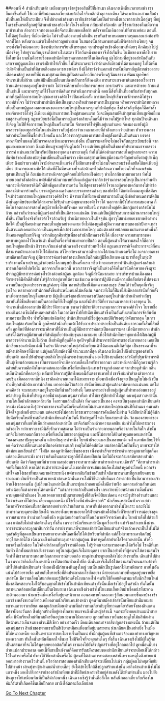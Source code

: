 ##ตอนที่ 4 สำนักเทียนเต้า
เหมือนทุกๆ เช้าตรู่ของสิบสี่ปีที่ผ่านมา เฉินฉางเซิงตื่นเวลายามห้า เขาลืมตาขึ้นทันที ใช้เวลาที่พักผ่อนและเงียบสงบห้าอึดใจจึงพลิกตัวลุกจากเตียง ใส่รองเท้าและสวมเสื้อผ้า พับที่นอนให้เป็นระเบียบ จึงไปล้างหน้าล้างตา เขากินข้าวต้มเนื้อเป็ดถ้วยหนึ่งและซาลาเปาเนื้ออุ่นๆ ที่อยู่ในเข่งชั้นแรกสี่ลูกอยู่ที่ด้านหน้าของห้องโถงในโรงเตี๊ยม กลับมาถึงห้องพัก เขาใช้ชาเก่าของคืนเมื่อวานมาบ้วนปาก ส่องกระจกทองแดงเพื่อจัดระเบียบของเสื้อผ้า หลังจากนั้นเดินออกไปที่สวนหย่อม
ตอนนี้ไม่ได้อยู่วัดเล็กๆ ที่เมืองซีหนิง ไม่จำเป็นต้องหาบน้ำตัดฟืน เขาหันเข้าหาหมอกแรกอรุณและแสงท้องฟ้าจากที่ไกล หลับตาลงแล้วเริ่มใคร่ครวญอย่างสงบ ในสมองนั้นอ่านอาขยานคัมภีร์เต๋าอย่างเงียบๆ จนกระทั่งจิตใจผ่อนคลาย ถึงจะนับว่าการเรียนนี้บรรลุผล จากประตูด้านข้างคือถนนที่ค่อยๆ คึกคักมุ่งไปสู่เมืองจิงตู ไปอยู่รวมกับฝูงชนได้อย่างไม่เตะตา ชีวิตวันหนึ่งของเขาจึงได้เริ่มขึ้น
ในมือของเขาคือใบรายชื่อใบหนึ่ง บนนั้นคือรายชื่อของสำนักศึกษาหลากหลายที่ในเมืองจิงตู มุ่งไปถามที่อยู่ของสำนักอันดับแรกจากผู้ดูแลเมือง เขาเร่งฝีเท้าให้เร็วขึ้น ไม่ได้ระแวดระวังว่าด้านหลังมีรถม้าได้ตามตนอยู่ ไม่ได้เห็นว่าม้าตัวนั้นเป็นม้าที่มีสายเลือดของอาชาเขาเดียว ยิ่งมิได้ระวังว่าแอกหน้ารถนั้นมีตราสัญลักษณ์ของสายเลือดหงส์อยู่
หลายปีที่ผ่านมาสุสานเทียนซูเปิดสอนเกี่ยวกับการเรียนรู้วัฒนธรรม พัฒนาลูกศิษย์จำนวนนับไม่ถ้วน แต่แม้มีหมื่นเปลี่ยนแปลงหลักการก็ยังคงเดิม การเสาะแสวงหาต้นตอของเรื่องราว ล้วนแต่ครอบคลุมอยู่ในตำราเต๋า ไม่ว่าจะศึกษาเกี่ยวกับการเกษตร การก่อสร้าง และการค้าขาย ล้วนแต่เป็นเช่นนี้ และมาตรฐานที่ใช้ในการตัดสินการดำเนินการเหล่านี้ ตอนนี้สิ่งที่เป็นที่ยอมรับสำหรับทุกคนมากที่สุดก็คือการสอบใหญ่ของราชวงศ์ต้าโจวปีละหนึ่งครั้ง
การสอบใหญ่ริเริ่มจากจักรพรรดิไท่จู่ราชวงศ์ต้าโจว ไม่ว่าจะเข้ามาสำนักเพื่อเป็นขุนนางหรือเข้ากองทหารเป็นขุนพล หรืออาจจะเข้านิกายหลวงเพื่อเป็นเทพผู้ดูแล ผลคะแนนของการสอบใหญ่เป็นมาตรฐานที่สำคัญที่สุด ซึ่งสิ่งสำคัญที่สุดก็คือคำสั่งของจักรพรรดิไท่จู่ มีเพียงแค่ผู้ผ่านการสอบใหญ่สามคนแรก ถึงจะมีคุณสมบัติเข้าสุสานเทียนซูเพื่อเยี่ยมชมสุสานเทียนซู กฎระเบียบข้อนี้เป็นเพราะผู้แกร่งกล้าบนโลกนี้มีจำนวนไม่รู้เท่าไหร่ ทุกต้นปีจะเดินมายังจิงตู ในปีที่จัดการสอบใหญ่เป็นครั้งแรกนั้น จักรพรรดิไท่จู่ยืนอยู่บนกำแพง จ้องมองมายังผู้มีพรสวรรค์ของทุกสำนักในแผ่นดินราวกับฝูงปลาจำนวนมากมายที่กำลังแหวกว่ายเข้ามา หัวเราะพลางกล่าวประโยคที่ขึ้นชื่อประโยคนั้น และได้วางรากฐานของการสอบใหญ่ตั้งแต่นั้นเป็นต้นมา
บรรดาอาณาจักรในแดนใต้มีพรรคฉางเซิงและพรรคแห่งอื่น เป็นธรรมดาที่จะไม่พอใจกับกฎระเบียบข้อนี้ จากมุมมองของพวกเขา ถึงแม้เทียนซูจะอยู่ที่จิงตูในต้าโจว แต่เทียนซูยังเป็นสิ่งของที่ประทานมาจากสรวงสวรรค์ แน่นอนว่าเป็นทรัพย์สินของทุกคน เพราะเหตุนี้ ทิศใต้ได้ต่อต้านการสอบใหญ่หลายครา ความสัมพันธ์ของทั้งสองปะทุขึ้นเปลี่ยนเป็นแข็งกร้าว
เพียงแค่สุสานเทียนซูมีความสำคัญอย่างยิ่งต่อผู้บำเพ็ญเพียร ถึงแม้ราชวงศ์ต้าโจวมีอำนาจแข็งแกร่ง ก็ไม่มีหนทางที่จะไม่สนใจคนรอบข้างโดยยึดใช้แต่เพียงผู้เดียว อำนาจของทางทิศใต้ เดิมทีก็ไม่มีหนทางที่จะต่อต้านหรือคัดค้านความยั่วยวนใจที่จะมาเข้าชมสุสานเทียนซูได้ ถึงแม้เผ่ามารหลังจากถูกตีถอยไปทั้งสองฝั่งค่อยๆ ห่างไกลกันตามกาลเวลา ทิศใต้ภายนอกกำลังต่อต้าน แต่ยังมีสำนักมากมายที่ยังคงส่งผู้แกร่งกล้าเข้าร่วมการสอบใหญ่เป็นการส่วนตัว
จนกระทั่งจักรพรรดินีศักดิ์สิทธิ์ดูแลบริหารแคว้น ในที่สุดราชวงศ์ต้าโจวและผู้ครองแคว้นทางใต้ทำข้อตกลงมีอำนาจร่วมกัน บรรดาผู้ครองแคว้นและบรรดาพรรคต่างๆ ของทิศใต้ ได้แต่งตั้งคณะทูตที่สมัครใจเข้าร่วมการสอบใหญ่ของราชวงศ์ต้าโจว พิจารณาให้ทั้งสองฝ่ายสามารถเป็นผู้ตั้งข้อกำหนดการตัดสิน ดังนั้นลูกศิษย์ของทิศใต้สามารถไม่รับตำแหน่งขุนนางของต้าโจวได้ นอกจากนี้ยังให้ความเสมอภาค ก็คือในข้อตกลงการสอบใหญ่มีรายชื่อใหม่ทั้งหมด
หลายปีมานี้ การสอบใหญ่คัดเลือกผู้แกร่งกล้านับไม่ถ้วน กล่าวกันว่าขณะนี้ผู้แกร่งกล้าที่เป็นเลิศของแผ่นดิน ล้วนแต่เป็นผู้มีประสบการณ์ผ่านการสอบใหญ่ทั้งสิ้น เป็นเรื่องจริงที่ชาวต้าโจวล้วนรับรู้ ส่วนนิกายหลวงในปัจจุบัน ผู้อาวุโสแห่งยอดเขาเทพธิดาทางทิศใต้ เป็นผู้ที่เคยผ่านการสอบใหญ่มาอย่างงดงาม ยิ่งไม่ต้องพูดถึงผู้มีความสามารถของเผ่าปีศาจเหล่านั้นล้วนแต่เคยแปลงกายเป็นมนุษย์เพื่อเข้าร่วมการสอบใหญ่ แม้แต่องค์ชายน้อยของเผ่ามารองค์หนึ่งก็ยังเคยผจญภัยมาที่จิงตู ทว่ากลับถูกศิษย์รุ่นพี่ของสำนักฝึกหลวงจับได้ เนื่องจากความสามารถของมหาเทพถูกกดไว้ในควันดำ
นั่นเป็นเรื่องที่ผ่านมาหลายปีแล้ว ตอนนี้ผู้คนต่างให้ความสนใจก็คือการสอบใหญ่ของปีหน้า ชิวซานจวินแห่งสำนักฉางเซิงจะเข้าร่วมหรือไม่ กฎแดนสวรรค์เจ็ดประการจะมีกี่คนที่สามารถฝ่าทะลวงเข้าไปได้สักด่าน สวีโหยว่หรงสามารถตีทะลวงได้ก่อนกำหนดหรือไม่ ลงจากยอดเขาเทพธิดากลับมาจิงตู ผู้มีพรสวรรค์แกร่งกล้าสงบเยือกเย็นลึกลับผู้มีชื่อเสียงของเผ่ามารที่อยู่ในทุ่งป่ารกร้างคนนั้นจะปรากฏตัวต่อหน้าโลกมนุษย์เป็นครั้งแรก หรือว่าจะตามรบราฆ่าฟันกับผู้แกร่งกล้าเผ่ามารคนอื่นต่อไปหรือไม่ นอกจากเรื่องพวกนี้ พวกเราชาวจิงตูที่เป็นห่วงก็คือในสำนักศึกษาของจิงตูจะปรากฏผู้มีพรสวรรค์อย่างไรบ้างต่อหน้าผู้คน
ถูกต้อง จิงตูมีสำนักมากมาย การบริหารบ้านเมืองของจักรพรรดินีศักดิ์สิทธิ์ทำให้รู้สึกว่าอยู่ภายใต้ความเข้มงวด แต่การปฏิบัติงานมีความซื่อสัตย์ตรงไปตรงมา ความเป็นอยู่ของประชาราษฎร์ค่อยๆ ดีขึ้น หลายสิบปีมานี้มีแต่ความสงบสุข เรียกได้ว่าเป็นยุคที่เจริญรุ่งเรือง หลากหลายสำนักก่อตั้งขึ้นประหนึ่งหน่อไม้หลังฝน จนกระทั่งไม่กี่ปีมานี้ยังมีหลายสำนักที่ก่อตั้งมาเพื่อการสอบใหญ่โดยเฉพาะ มีผู้แข็งแกร่งของนิกายหลวงเปิดสอนอยู่ในสำนักส่วนตัวอย่างลับๆ สถาบันที่มีชื่อเสียงย่อมเป็นสถาบันที่ยิ่งใหญ่ที่สุด และยังมีประวัติที่ยาวนานมาหลายช่วงอายุคน ในจำนวนนั้นมีสองสถาบันที่มีประวัติยาวนาน ขนาดว่ามีประวัติยาวนานมากกว่าราชวงศ์ต้าโจว
ใบรายชื่อของเฉินฉางเซิงมีทั้งหมดหกสำนัก ในเวลานี้เขาไปที่สำนักเทียนเต้าซึ่งเป็นอันดับแรกในการจัดอันดับ ตามความเป็นจริง ทั่วทั้งผืนแผ่นดินต้าลู่ สำนักเทียนเต้ามีชื่อผู้คุณสมบัติเรียงอยู่ลำดับแรกสุด ในการสอบใหญ่สองร้อยปีมานี้ ลูกศิษย์สำนักเทียนเต้าได้รับการประกาศรายชื่อเป็นอันดับแรกรวมทั้งสิ้นยี่สิบสี่ครั้ง ลูกศิษย์ที่ต้องการจะมาศึกษาที่นี่ล้วนเป็นผู้ที่มีพรสวรรค์และเป็นคนธรรมดา เพื่อนิกายหลวง สำนักแห่งนี้ได้สร้างผู้มีตำแหน่งที่สำคัญเกี่ยวข้องกับขุนนางมากมาย เพื่อให้สำนักศึกษาทุกแห่งได้ฝึกฝนผู้มีพรสวรรค์จำนวนนับไม่ถ้วน สิ่งสำคัญที่สุดก็คือ ยุคปัจจุบันนี้ปรมาจารย์นักพรตของนิกายหลวง เคยเป็นนักเรียนของสำนักแห่งนี้
ในประวัติการสอบใหญ่สำนักเทียนเต้าได้คะแนนดีเลิศที่สุด เป็นธรรมดาที่จะสมัครเข้าศึกษาที่นี่ยาก แต่ผู้คนก็ยังสมัครที่นี่จำนวนมากที่สุด เฉินฉางเซิงเดินไปถึงประตูของสำนักเทียนเต้า มองไปยังประตูหยกสีดำใหญ่ตั้งตระหง่านบานนั้น มองไปข้างบนชื่อของสำนักที่ปฐมจักรพรรดิเป็นผู้เขียนด้วยตนเอง เป็นธรรมดาที่จะเกิดความเลื่อมใสศรัทธาออกมา แต่ว่าหลังจากนี้ก็ถูกความรู้สึกคล้ายกับความคึกคักในตลาดสดและกลิ่นเหงื่อที่เหม็นคลุ้งแทงเข้าจมูกส่งออกมาจากประตูสำนัก กลิ่นเหม็นน้ำหมึกที่คละคลุ้ง พลันทำให้ความรู้สึกทั้งหมดนี้อันตรธานหายไป เขาจึงก้มหัวต่ำลงด้วยความเคยชิน
เมื่อออกจากซีหนิง เขาคิดคำนวณเวลาได้เหมาะเจาะ เมื่อมาถึงเมืองจิงตูจะเป็นฤดูใบไม้ผลิ เป็นช่วงที่ทุกสำนักต้องการนักเรียน เขาคาดคิดไว้แล้วว่า สำนักเทียนเต้าผู้คนต้องสมัครเยอะแน่นอน แต่ไม่คาดคิดว่า จะมากมายจนอยู่ในระดับที่น่ากลัวอย่างนี้ โดยเฉพาะอย่างยิ่งกลุ่มผู้คนที่ท่าทางอ่อนแรงอยู่หน้าประตู ยืนพิงที่ประตู คอยชี้นำกลุ่มคนหนุ่มสาวที่มา ทำให้เขารู้สึกทำตัวไม่ถูก
คนหนุ่มสาวเหล่านั้นสวมใส่เสื้อผ้าลักษณะคล้ายกัน โดยรวมแล้วเป็นสีดำ ที่คาดเอวเป็นทอง คงจะเป็นชุดของสำนักเทียนเต้ากระมัง เฉินฉางเซิงรู้ว่าพวกเขาคงจะเป็นนักเรียนที่สอบไม่ผ่านการสอบใหญ่ของต้นปีที่ผ่านมา คนเหล่านี้จิตใจสูงส่งหยิ่งทะนงตน แต่คงจะยังไม่คลายโกรธเพราะสอบการคัดเลือกไม่ผ่าน จึงมีสีหน้าที่ไม่สู้ดีนักกับนักเรียนใหม่ที่จะสมัครสำนักเทียนเต้าในวันนี้ ฟังคำพูดที่ใจดำเจ็บแสบเหล่านั้น จ้องมองสายตาของคนหนุ่มสาวที่เผยให้เห็นว่าหยอกล้อเหล่านั้น เขาจึงก้มหัวลงด้วยความเคยชิน
ก้มหัวไม่ใช่เพราะเกรงกลัวอะไร ทว่าเพราะเขามีนิสัยรักความสะอาด ไม่ว่าจะเป็นร่างกายภายนอกหรือว่าภายในจิตใจ ดังนั้นเขาจึงไม่อยากดมกลิ่นของเหงื่อที่เหม็นโชยของกลุ่มผู้คน และก็ไม่อยากได้ยินคำพูดของคนเหล่านั้น
“มองคนเขลาปัญญาคนนั้น คล้ายกับสุกรตัวหนึ่ง ใบหน้ามีรอยแผลเป็นหลายแห่ง จงใจเอาพัดเสียบไว้ที่คอ คิดว่าจะเปลี่ยนตนเองเป็นองค์ชายขนนกรึ เหตุใดไม่คิดสักนิด บนลำคอมีเนื้อเป็นชั้นๆ แทบจะทำให้พัดหักแตกเสียแล้ว!”
“ไม่ผิด มองดูเท้าที่ลอยขึ้นของเขา เพิ่งจะสำเร็จการชำระล้างกระดูกมากที่สุดก็คงแค่สองเดือนกระมัง เกรงว่าเส้นเอ็นและกระดูกก็ยังไม่เคยฝึกฝน นึกไม่ถึงจะกล้ามาสมัครสอบสำนักเทียนเต้า คิดว่าจิตญาณที่น่าเวทนาและอ่อนแรงจะสามารถศึกษาตำราเต๋าจนจบเชียวรึ”
“ศึกษาตำราเต๋าจบทั้งสิ้นแล้วรึ หากได้อ่านตำราประหนึ่งคนโง่เขลาที่ยากจนข้นแค้นก็คงไม่กล้าพูดประโยคนี้ พวกเจ้าเข้าใจคนโง่เขลาที่พบเจอมาแค่ระยะหนึ่ง แต่ทางกลับกันข้ากลับเข้าใจบิดามารดาเขาที่ถูกเหยียดหยามรองลงมา เงินที่จ่ายเป็นค่านายหน้าก่อนหน้านั้นคงจะไม่มีวิธีนำกลับคืนมา ถ้าหากข้าเป็นบิดามารของเจ้าอ้วนโง่เขลาคนนั้น สู้เปลี่ยนเงินเหล่านั้นเป็นกระปุกแล้วขอยาเม็ดไม่ดีกว่าหรือ ลดความอ้วนสักหน่อย อย่างน้อยก็แต่งภรรยาได้คนหนึ่ง”
“แต่งภรรยาแล้วเป็นอย่างไร เกรงว่ายาบ๊วยหน้าหนาวเม็ดนั้นจะควบคุมแค่ตัวมันเอง ในอนาคตหากเขามีบุตรชายหญิงยี่สิบเจ็ดยี่สิบแปดคน คงจะมีรูปร่างอ้วนท้วนและโง่เง่าเช่นเขาก็ไม่ปาน เลี้ยงหมูคอกหนึ่ง มิใช่เรื่องที่น่ายินดีหรอกรึ”
นักเรียนเหล่านั้นหัวเราะเฮฮา วิพากษ์วิจารณ์คนที่มาสมัครสอบอย่างกำเริบเสิบสาน ภาษาที่เปล่งออกมาช่างไม่ไพเราะ และยังไม่สามารถควบคุมระดับเสียงได้ จนกระทั่งพยายามอยากให้ฝ่ายตรงข้ามได้ยินสิ่งที่วิพากษ์วิจารณ์อย่างสุดความสามารถ ช่างน่าเกลียดยิ่งนัก หนุ่มน้อยอ้วนท้วนที่โดนวิพากษ์วิจารณ์คนนั้น ใบหน้าเต็มไปด้วยสีแดง แต่กลับไม่กล้าต่อต้านใดๆ ทั้งสิ้น เพราะว่านักเรียนเหล่านั้นพูดเรื่องจริง แท้จริงแล้วเขาเพิ่งผ่านการชำระล้างกระดูกมาสิบกว่าวัน การปรารถนาที่จะสอบเข้าสำนักเทียนเต้าแท้จริงแล้วคงจะเป็นไปไม่ได้ จุดสำคัญที่สุดคงเป็นเพราะอยากจะอาศัยโชคเพื่อให้ได้เข้าเรียนที่สำนัก แต่ก็ไม่สามารถเอาผิดกับผู้อาวุโสเหล่านี้ได้
เฉินฉางเซิงเดินฝ่าทะลุมาจากกลุ่มผู้คน ฟังคำพูดที่สกปรกโสโครกเหล่านั้น หัวคิ้วขมวดขึ้นเล็กน้อย ในใจคิดว่าถ้าคนที่ถูกวิจารณ์คือตน ไม่รู้ว่าตนจะสามารถอดทนได้หรือไม่ โชคดีที่เขาก้มหัว อีกทั้งลมปราณยังธรรมดา อยู่ในกลุ่มผู้คนจึงไม่สะดุดตา ยากเป็นอย่างยิ่งที่ผู้คนจะให้ความสนใจ จึงทำให้เขาสามารถหลบหลีกสภาพการณ์หยอกล้อ ทะลุผ่านประตูหยกสีดำไปอย่างราบรื่น เดินเข้าไปข้างใน
เพราะว่าคิดถึงเรื่องเหล่านี้ เขาได้แต่ก้มหัวลงไปอีก ดังนั้นเขาจึงไม่ได้ให้ความสนใจถนนสองข้างที่เข้าไปยังสำนักเทียนเต้า ทั้งสองฝั่งมีกำแพงหินสูงใหญ่ บนนั้นสลักเป็นรูปดอกไม้เทพพิสดาร ภายในอัดแน่นไปด้วยรายชื่อ คล้ายกับใบรายชื่อที่ติดประกาศอะไรสักอย่าง มีสายตามากมายที่หยุดอยู่บนรายชื่อเหล่านั้น มีความเลื่อมใสยกย่องและรู้สึกร้อนดั่งนั่งบนกองไฟ
คนรับใช้ที่คอยติดตามมากับนักเรียนใหม่ที่มาสมัครสอบจะไม่ได้รับอนุญาตให้เข้าไปในสำนักเทียนเต้า ดังนั้นเมื่อเข้าไปอยู่ในสำนัก ทันใดนั้นสภาพแวดล้อมพลันเปลี่ยนเป็นเงียบสงบ เฉินฉางเซิงล้วงเข้าไปในแขนเสื้อหยิบผ้าเช็ดหน้าที่สะอาดสะอ้านออกมา นำมาเช็ดเม็ดเหงื่อที่อยู่บนหน้าผาก ถอนลมหายใจออกมา รู้สึกผ่อนคลายขึ้นมาบ้าง เข้าแถวข้างหลังขบวนที่ยาวเหยียดตามนักเรียนคนข้างหน้า
ผู้คนที่มาสมัครเข้าสำนักเทียนเต้ามีมากมาย ขบวนแถวยาวเหยียด มองดูแล้วเหมือนตำนานที่กล่าวขานเกี่ยวกับงูที่ยาวคดเคี้ยวร้อยจั้งของดินแดนปีศาจฝั่งตะวันตก สิ่งปลูกสร้างที่อยู่ห่างไกลขยายมาจนถึงพื้นหญ้าด้านนี้ จนกระทั่งทอดผ่านแม่น้ำสายหนึ่ง มีนักเรียนใหม่ที่มาสมัครยืนอยู่บนสะพานไม้มากมาย ถูกลมที่หนาวเย็นของฤดูใบไม้ผลิพัดผ่าน สีหน้าหนาวเย็นจนบางส่วนมีสีเขียว
อย่างรวดเร็ว มีคนเดินออกมาจากสิ่งปลูกสร้างแห่งนั้น ล้วนแต่เป็นคนหนุ่มสาว สีหน้าของพวกเขาเป็นสีเขียวเหมือนเพื่อนที่อยู่บนสะพาน น่าเกลียดเป็นอย่างยิ่ง ในเมื่อมิใช่หนาวเหน็บ คงเป็นเพราะการสอบไม่ราบรื่นเป็นแน่ ยังมีกลุ่มผู้คนที่เข้าแถวจ้องมองท่าทางขวัญหายของพวกเขา ทันใดนั้นพลันตื่นตกใจขึ้นมา ไม่มีจิตใจที่จะคุยเล่นใดๆ ทั้งสิ้น
เฉินฉางเซิงไม่มีผู้ใดรู้จัก เป็นธรรมดาที่จะไม่ได้พูดคุยหยอกล้อกับใคร เขามองไปยังสิ่งปลูกสร้างที่อยู่ไกลออกไป ดูเหมือนมีบางส่วนแปลกประหลาด ตอนนี้ที่เขาเป็นกังวลก็คือการรับสมัครสอบของสำนักเทียนเต้าจะเหมือนที่ได้กล่าวไว้ในตำราหรือไม่ ยังคงใช้วิธีเหล่านั้นหรือไม่ ผู้คนที่ไม่ผ่านการทดสอบเหล่านี้เพราะเหตุใดถึงพ่ายแพ้ออกมาอย่างรวดเร็วปานนี้ หรือว่าการสอบของสำนักเทียนเต้าจะเปลี่ยนไปแล้ว
กลุ่มผู้คนไม่หยุดที่ขยับไปข้างหน้า ผ่านทุ่งหญ้าผ่านแม่น้ำสายเล็กๆ ยังไม่เข้าไปใกล้สิ่งปลูกสร้างแห่งนั้น มาถึงด้านล่างเพิงไม้ไผ่แถวหนึ่ง มองไปยังอาจารย์ของสำนักเทียนเต้าที่มีสีหน้าเคร่งขรึมอยู่ด้านหลังโต๊ะหินท่านนั้น มองไปยังหินภูเขาไฟเหมือนหินที่เป็นสีดำก้อนหนึ่ง เฉินฉางเซิงรู้ว่านั้นคือสิ่งใด พลันนึกออกเกี่ยวกับเรื่องในคัมภีร์เต๋าที่เกิดคดีขึ้นเมื่อปีกลาย เขาถึงได้ตกตะลึงเล็กน้อย




[Go To Next Chapter]( ./6.md)